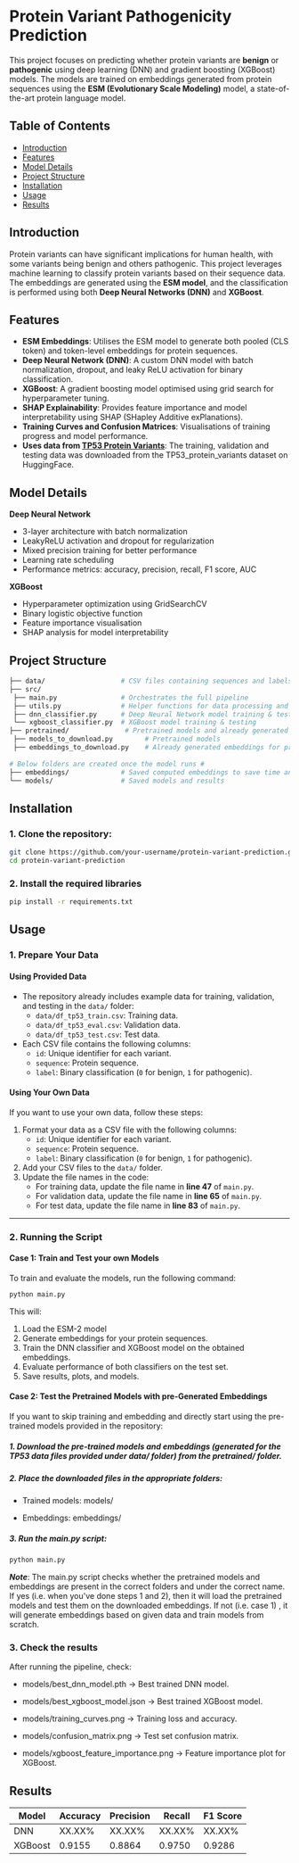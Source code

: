 # Protein Variant Pathogenicity Prediction

This project focuses on predicting whether protein variants are **benign** or **pathogenic** using deep learning (DNN) and gradient boosting (XGBoost) models. The models are trained on embeddings generated from protein sequences using the **ESM (Evolutionary Scale Modeling)** model, a state-of-the-art protein language model.

## Table of Contents
- [Introduction](#introduction)
- [Features](#features)
- [Model Details](#model-details)
- [Project Structure](#project-structure)
- [Installation](#installation)
- [Usage](#usage)
- [Results](#results)

## Introduction
Protein variants can have significant implications for human health, with some variants being benign and others pathogenic. This project leverages machine learning to classify protein variants based on their sequence data. The embeddings are generated using the **ESM model**, and the classification is performed using both **Deep Neural Networks (DNN)** and **XGBoost**.

## Features
- **ESM Embeddings**: Utilises the ESM model to generate both pooled (CLS token) and token-level embeddings for protein sequences.
- **Deep Neural Network (DNN)**: A custom DNN model with batch normalization, dropout, and leaky ReLU activation for binary classification.
- **XGBoost**: A gradient boosting model optimised using grid search for hyperparameter tuning.
- **SHAP Explainability**: Provides feature importance and model interpretability using SHAP (SHapley Additive exPlanations).
- **Training Curves and Confusion Matrices**: Visualisations of training progress and model performance.
- **Uses data from [TP53 Protein Variants](https://huggingface.co/datasets/sequential-lab/TP53_protein_variants/tree/main)**: The training, validation and testing data was  downloaded from the TP53_protein_variants dataset on HuggingFace.

## Model Details
**Deep Neural Network**

* 3-layer architecture with batch normalization
* LeakyReLU activation and dropout for regularization
* Mixed precision training for better performance
* Learning rate scheduling
* Performance metrics: accuracy, precision, recall, F1 score, AUC

**XGBoost**

* Hyperparameter optimization using GridSearchCV
* Binary logistic objective function
* Feature importance visualisation
* SHAP analysis for model interpretability
  
## Project Structure
 ``` bash
├── data/                   # CSV files containing sequences and labels
├── src/
  ├── main.py                # Orchestrates the full pipeline
  ├── utils.py               # Helper functions for data processing and visualisation
  ├── dnn_classifier.py      # Deep Neural Network model training & testing
  └── xgboost_classifier.py  # XGBoost model training & testing
├── pretrained/              # Pretrained models and already generated embeddings to skip embedding and training stages
  ├── models_to_download.py        # Pretrained models 
  ├── embeddings_to_download.py    # Already generated embeddings for provided data (TP53 CSV files) 
  
 # Below folders are created once the model runs #
├── embeddings/             # Saved computed embeddings to save time and prevent having to compute them at each run
└── models/                 # Saved models and results
 ```
## Installation
### 1. Clone the repository:
   ```bash
   git clone https://github.com/your-username/protein-variant-prediction.git
   cd protein-variant-prediction
   ```
### 2. Install the required libraries
   ```bash
   pip install -r requirements.txt
   ```
## Usage

### 1. Prepare Your Data

#### Using Provided Data
- The repository already includes example data for training, validation, and testing in the `data/` folder:
  - `data/df_tp53_train.csv`: Training data.
  - `data/df_tp53_eval.csv`: Validation data.
  - `data/df_tp53_test.csv`: Test data.
- Each CSV file contains the following columns:
  - `id`: Unique identifier for each variant.
  - `sequence`: Protein sequence.
  - `label`: Binary classification (`0` for benign, `1` for pathogenic).

#### Using Your Own Data
If you want to use your own data, follow these steps:
1. Format your data as a CSV file with the following columns:
   - `id`: Unique identifier for each variant.
   - `sequence`: Protein sequence.
   - `label`: Binary classification (`0` for benign, `1` for pathogenic).
2. Add your CSV files to the `data/` folder.
3. Update the file names in the code:
   - For training data, update the file name in **line 47** of `main.py`.
   - For validation data, update the file name in **line 65** of `main.py`.
   - For test data, update the file name in **line 83** of `main.py`.

---

### 2. Running the Script

#### Case 1: Train and Test your own Models

To train and evaluate the models, run the following command:

```bash
python main.py
```
This will: 
1. Load the ESM-2 model
2. Generate embeddings for your protein sequences.
3. Train the DNN classifier and XGBoost model on the obtained embeddings.
4. Evaluate performance of both classifiers on the test set.
5. Save results, plots, and models.

#### Case 2: Test the Pretrained Models with pre-Generated Embeddings
If you want to skip training and embedding and directly start using the pre-trained models provided in the repository:

##### 1. Download the pre-trained models and embeddings (generated for the TP53 data files provided under data/ folder) from the pretrained/ folder.

##### 2. Place the downloaded files in the appropriate folders:

- Trained models: models/

- Embeddings: embeddings/

##### 3. Run the main.py script:

```bash
python main.py
```

**_Note_**: The main.py script checks whether the pretrained models and embeddings are present in the correct folders and under the correct name. If yes (i.e. when you've done steps 1 and 2), then it will load the pretrained models and test them on the downloaded embeddings. If not (i.e. case 1) , it will generate embeddings based on given data and train models from scratch.

### 3. Check the results
   
   After running the pipeline, check:

* models/best_dnn_model.pth → Best trained DNN model.

* models/best_xgboost_model.json → Best trained XGBoost model.

* models/training_curves.png → Training loss and accuracy.

* models/confusion_matrix.png → Test set confusion matrix.
  
* models/xgboost_feature_importance.png → Feature importance plot for XGBoost.

## Results

| Model   | Accuracy | Precision | Recall | F1 Score |
|---------|----------|-----------|--------|----------|
| DNN     | XX.XX%   | XX.XX%    | XX.XX% | XX.XX%   |
| XGBoost | 0.9155   | 0.8864    | 0.9750 | 0.9286   |
